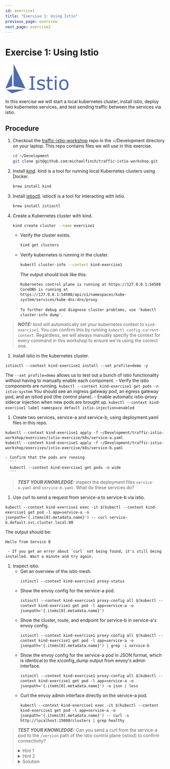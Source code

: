 ```yaml
---
id: exercise1
title: "Exercise 1: Using Istio"
previous_page: overview
next_page: exercise2
---
```

<link rel="stylesheet" href="assets/css/styles.css">

# Exercise 1: Using Istio

<img src="assets/images/istio_logo.png" alt="istio logo" width="200"/>
<br />

In this exercise we will start a local kubernetes cluster, install istio, deploy two kubernetes services, and test sending traffic between the services via istio.

## Procedure

1. Checkout the [traffic-istio-workshop](https://github.com/michaelfinch/traffic-istio-workshop/tree/main) repo in the ~/Development directory on your laptop. This repo contains files we will use in this exercise.
   ```bash
   cd ~/Development
   git clone git@github.com:michaelfinch/traffic-istio-workshop.git
   ```

2. Install [kind](https://kind.sigs.k8s.io/). kind is a tool for running local Kubernetes clusters using Docker.
   ```bash
   brew install kind
   ```

3. Install [istioctl](https://istio.io/latest/docs/reference/commands/istioctl/). istioctl is a tool for interacting with Istio.
   ```bash
   brew install istioctl
   ```

4. Create a Kubernetes cluster with kind.
   ```bash
   kind create cluster --name exercise1
   ```

    - Verify the cluster exists.
      ```bash
      kind get clusters
      ```
    - Verify kubernetes is running in the cluster.
      ```bash
      kubectl cluster-info --context kind-exercise1
      ```
      The output should look like this:
      ```
      Kubernetes control plane is running at https://127.0.0.1:54508
      CoreDNS is running at https://127.0.0.1:54508/api/v1/namespaces/kube-system/services/kube-dns:dns/proxy

      To further debug and diagnose cluster problems, use 'kubectl cluster-info dump'.
      ```
> **_NOTE:_**  kind will automatically set your kubernetes context to `kind-exercise1`. You can confirm this by running `kubectl config current-context`. Regardless, we will always manually specify the context for every command in this workshop to ensure we're using the correct one.
1. Install istio in the kubernetes cluster.
```
istioctl --context kind-exercise1 install --set profile=demo -y
```
The `--set profile=demo` allows us to test out a bunch of istio functionality without having to manually enable each component.
    - Verify the istio components are running.
      ```
      kubectl --context kind-exercise1 get pods -n istio-system
      ```
      You should see an ingress gateway pod, an egress gateway pod, and an istiod pod (the control plane).
    - Enable automatic istio-proxy sidecar injection when new pods are brought up.
      ```
      kubectl --context kind-exercise1 label namespace default istio-injection=enabled
      ```
1. Create two services, service-a and service-b, using deployment.yaml files in this repo.
```
kubectl --context kind-exercise1 apply -f ~/Development/traffic-istio-workshop/exercises/istio-exercise/k8s/service-a.yaml
kubectl --context kind-exercise1 apply -f ~/Development/traffic-istio-workshop/exercises/istio-exercise/k8s/service-b.yaml
```
    - Confirm that the pods are running
      ```
      kubectl --context kind-exercise1 get pods -o wide
      ```
> **_TEST YOUR KNOWLEDGE:_**  inspect the deployment files `service-a.yaml` and `service-b.yaml`. What do these services do?
1. Use curl to send a request from service-a to service-b via istio.
```
kubectl --context kind-exercise1 exec -it $(kubectl --context kind-exercise1 get pod -l app=service-a -o jsonpath='{.items[0].metadata.name}') -- curl service-b.default.svc.cluster.local:80
```
The output should be:
```
Hello from Service B
```
     - If you get an error about `curl` not being found, it's still being installed. Wait a minute and try again.

1. Inspect istio.
     - Get an overview of the istio mesh.
       ```
       istioctl --context kind-exercise1 proxy-status
       ```
     - Show the envoy config for the service-a pod.
       ```
       istioctl --context kind-exercise1 proxy-config all $(kubectl --context kind-exercise1 get pod -l app=service-a -o jsonpath='{.items[0].metadata.name}')
       ```
     - Show the cluster, route, and endpoint for service-b in service-a's envoy config.
       ```
       istioctl --context kind-exercise1 proxy-config all $(kubectl --context kind-exercise1 get pod -l app=service-a -o jsonpath='{.items[0].metadata.name}') | grep -i service-b
       ```
     - Show the envoy config for the service-a pod in JSON format, which is identical to the x/config_dump output from envoy's admin interface.
       ```
       istioctl --context kind-exercise1 proxy-config all $(kubectl --context kind-exercise1 get pod -l app=service-a -o jsonpath='{.items[0].metadata.name}') -o json | less
       ```
     - Curl the envoy admin interface directly on the service-a pod.
       ```
       kubectl --context kind-exercise1 exec -it $(kubectl --context kind-exercise1 get pod -l app=service-a -o jsonpath='{.items[0].metadata.name}') -- curl -s http://localhost:15000/clusters | grep healthy
       ```
> **_TEST YOUR KNOWLEDGE:_**  Can you send a curl from the service-a pod to the `/version` path of the istio control plane (istiod) to confirm connectivity?
> <details>
> <summary>Hint 1</summary>
> <p>grep for <code class="language-plaintext highlighter-rouge">istiod</code> in the envoy config.</p>
> </details>
> <details>
> <summary>Hint 2</summary>
> <p>istiod listens on two ports, one for XDS traffic over gRPC (15010) and the other to expose monitoring info over HTTP (15014).</p>
> </details>
> <details>
> <summary>Solution</summary>
> <p><code class="language-plaintext highlighter-rouge">kubectl --context kind-exercise1 exec -it $(kubectl  --context kind-exercise1 get pod -l app=service-a -o jsonpath='{.items[0].metadata.name}') -- curl -sS istiod.istio-system:15014/version</code></p>
> </details>

<br />
